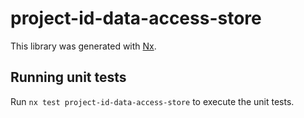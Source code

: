 # project-id-data-access-store

This library was generated with [Nx](https://nx.dev).

## Running unit tests

Run `nx test project-id-data-access-store` to execute the unit tests.
